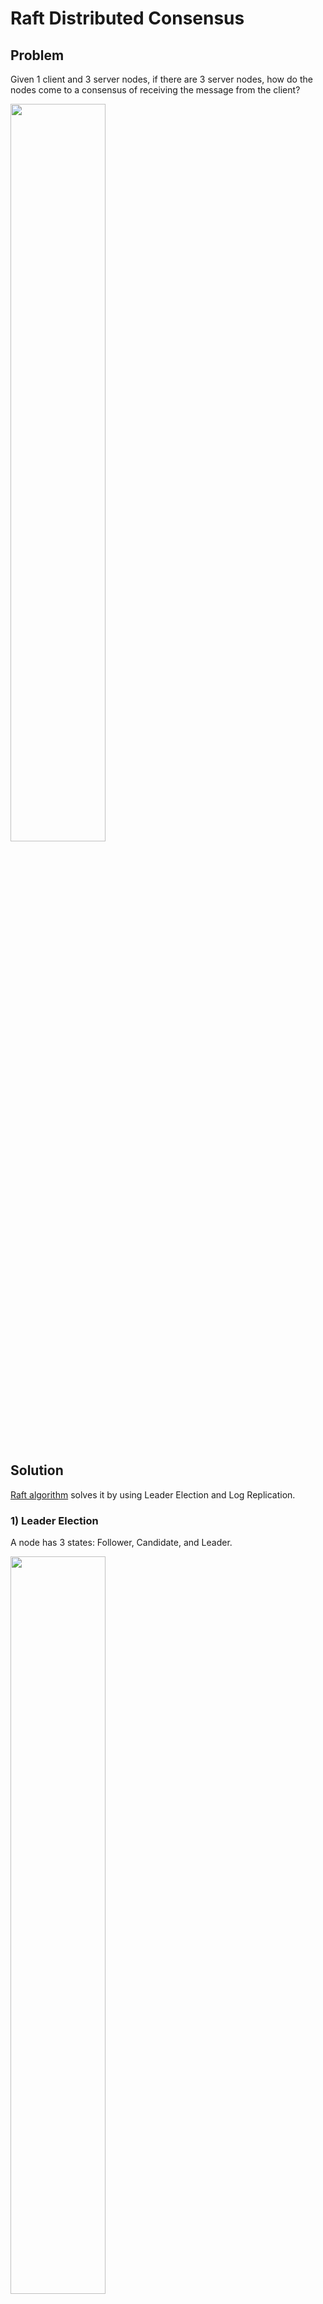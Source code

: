 # Raft Distributed Consensus

## Problem

Given 1 client and 3 server nodes, if there are 3 server nodes, how do the nodes come to a consensus of receiving the message from the client?

<img src="https://github.com/emeraldhieu/raft-consensus/blob/master/images/problem.png" width="55%">

## Solution

[Raft algorithm](https://raft.github.io/) solves it by using Leader Election and Log Replication.

### 1) Leader Election

A node has 3 states: Follower, Candidate, and Leader. 

<img src="https://github.com/emeraldhieu/raft-consensus/blob/master/images/states.png" width="55%">

If followers don't hear from a leader, they can become a candidate.

<img src="https://github.com/emeraldhieu/raft-consensus/blob/master/images/candidate.png" width="55%">

Then the candidate requests votes from other nodes.

<img src="https://github.com/emeraldhieu/raft-consensus/blob/master/images/requestsVotes.png" width="55%">

The nodes replies with their votes

<img src="https://github.com/emeraldhieu/raft-consensus/blob/master/images/repliesWithVote.png" width="55%">

The candidate has become the leader. From now, all changes go through the leader. 

<img src="https://github.com/emeraldhieu/raft-consensus/blob/master/images/candidateBecomesALeader.png" width="70%">

Every change from the client to the server is added as an entry in the node's log. This log entry is uncommitted so it won't update the node's value.

<img src="https://github.com/emeraldhieu/raft-consensus/blob/master/images/uncommitted.png" width="70%">

Before committing the entry, the node first replicates the log entry to the follower nodes.

<img src="https://github.com/emeraldhieu/raft-consensus/blob/master/images/replicatesLogEntry.png" width="75%">

The leader waits until a majority of nodes have written the entry and send back acknowledgment messages

<img src="https://github.com/emeraldhieu/raft-consensus/blob/master/images/sendsBackAcknowledgement.png" width="75%">

The leader then notifies the followers that the entry has been committed.

<img src="https://github.com/emeraldhieu/raft-consensus/blob/master/images/committed.png" width="75%">

The cluster has come to a consensus about the system state.

<img src="https://github.com/emeraldhieu/raft-consensus/blob/master/images/consensus.png" width="75%">

#### 2) Timeout

There are two timeout settings that control the election.

##### 2.1) Election timeout

The election timeout is the amount of time a follower waits until becoming a candidate.

The election timeout is randomized to be between 150ms and 300ms.

After the election timeout, the follower becomes a candidate. It starts a new election term and votes for itself.

<img src="https://github.com/emeraldhieu/raft-consensus/blob/master/images/votesForItself.png" width="50%">

then it sends vote requests to other nodes

<img src="https://github.com/emeraldhieu/raft-consensus/blob/master/images/sendsVoteRequest.png" width="55%">

If the receiving node hasn't voted yet in this term then it votes for the candidate. Then it resets its election timeout.

<img src="https://github.com/emeraldhieu/raft-consensus/blob/master/images/votesForTheCandidate.png" width="55%">

##### 2.2) Heartbeat timeout

Once a candidate has a majority of votes, it becomes leader.

<img src="https://github.com/emeraldhieu/raft-consensus/blob/master/images/becomesALeader.png" width="50%">

The leader starts sending out AppendEntries messages specified by the heartbeat timeout to its followers.

<img src="https://github.com/emeraldhieu/raft-consensus/blob/master/images/sendsOutAppendEntries.png" width="55%">

Followers then respond to each Append Entries message.

<img src="https://github.com/emeraldhieu/raft-consensus/blob/master/images/respondsToAppendEntries.png" width="55%">

This election term will continue until a follower stops receiving heartbeats and becomes a candidate.

### 2) Log Replication

Once we have a leader elected, we need to replicate all changes to our system to all nodes. This is done by using the same AppendEntries message that was used for heartbeats.


First a client sends a change to the leader. The change is appended to the leader's log.

<img src="https://github.com/emeraldhieu/raft-consensus/blob/master/images/changeIsAppended.png" width="70%">

Then the change is sent to the followers on the next heartbeat.

<img src="https://github.com/emeraldhieu/raft-consensus/blob/master/images/sendsTheChangeOnTheNextHeartbeat.png" width="70%">

An entry is committed once a majority of followers acknowledge it.

<img src="https://github.com/emeraldhieu/raft-consensus/blob/master/images/committedOnceAcknowledged.png" width="70%">

A response is sent to the client.

<img src="https://github.com/emeraldhieu/raft-consensus/blob/master/images/sendsResponseToClient.png" width="70%">

